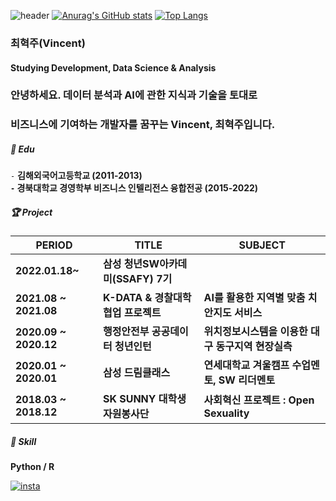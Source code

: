 ![header](https://capsule-render.vercel.app/api?type=transparent&color=auto&height=200&section=header&text=About%20Vincent&fontSize=90)
[![Anurag's GitHub stats](https://github-readme-stats.vercel.app/api?username=spaceforvincent)](https://github.com/anuraghazra/github-readme-stats)
[![Top Langs](https://github-readme-stats.vercel.app/api/top-langs/?username=spaceforvincent)](https://github.com/anuraghazra/github-readme-stats)

### 최혁주(Vincent)
#### Studying Development, Data Science & Analysis   

### 안녕하세요. 데이터 분석과 AI에 관한 지식과 기술을 토대로

### 비즈니스에 기여하는 개발자를 꿈꾸는 Vincent, 최혁주입니다.

##### 📘 ️Edu 

`-` **김해외국어고등학교 (2011-2013)  
`-` 경북대학교 경영학부 비즈니스 인텔리전스 융합전공 (2015-2022)**  

##### 🏆 Project  

| PERIOD | TITLE | SUBJECT |
| ------- | ------- | -------|
| **2022.01.18~** | **삼성 청년SW아카데미(SSAFY) 7기** | 
| **2021.08 ~ 2021.08** | **K-DATA & 경찰대학 협업 프로젝트** | **AI를 활용한 지역별 맞춤 치안지도 서비스** |
| **2020.09 ~ 2020.12** | **행정안전부 공공데이터 청년인턴** | **위치정보시스템을 이용한 대구 동구지역 현장실측**  
| **2020.01 ~ 2020.01** | **삼성 드림클래스** | **연세대학교 겨울캠프 수업멘토, SW 리더멘토** 
| **2018.03 ~ 2018.12** | **SK SUNNY 대학생 자원봉사단** | **사회혁신 프로젝트 : Open Sexuality**  

##### 🧩 Skill  

**Python / R**    

[![insta](https://img.shields.io/badge/Instagram-ff69b4?style=for-the-badge&logo=instagram&logoColor=white&link=https://www.instagram.com/caesium_y/)](https://www.instagram.com/vct_c/)
